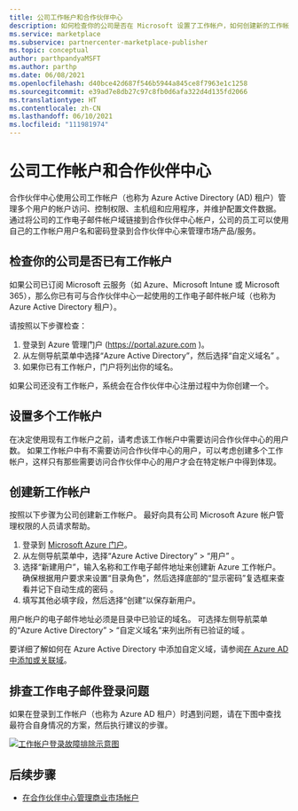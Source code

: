 ```yaml
---
title: 公司工作帐户和合作伙伴中心
description: 如何检查你的公司是否在 Microsoft 设置了工作帐户，如何创建新的工作帐户或设置多个工作帐户与合作伙伴中心（Azure 市场）配合使用。
ms.service: marketplace
ms.subservice: partnercenter-marketplace-publisher
ms.topic: conceptual
author: parthpandyaMSFT
ms.author: parthp
ms.date: 06/08/2021
ms.openlocfilehash: d40bce42d687f546b5944a845ce8f7963e1c1258
ms.sourcegitcommit: e39ad7e8db27c97c8fb0d6afa322d4d135fd2066
ms.translationtype: HT
ms.contentlocale: zh-CN
ms.lasthandoff: 06/10/2021
ms.locfileid: "111981974"
---
```

# <a name="company-work-accounts-and-partner-center"></a>公司工作帐户和合作伙伴中心

合作伙伴中心使用公司工作帐户（也称为 Azure Active Directory (AD) 租户）管理多个用户的帐户访问、控制权限、主机组和应用程序，并维护配置文件数据。 通过将公司的工作电子邮件帐户域链接到合作伙伴中心帐户，公司的员工可以使用自己的工作帐户用户名和密码登录到合作伙伴中心来管理市场产品/服务。

## <a name="check-whether-your-company-already-has-a-work-account"></a>检查你的公司是否已有工作帐户

如果公司已订阅 Microsoft 云服务（如 Azure、Microsoft Intune 或 Microsoft 365），那么你已有可与合作伙伴中心一起使用的工作电子邮件帐户域（也称为 Azure Active Directory 租户）。

请按照以下步骤检查：

1. 登录到 Azure 管理门户 (https://portal.azure.com )。
2. 从左侧导航菜单中选择“Azure Active Directory”，然后选择“自定义域名” 。
3. 如果你已有工作帐户，门户将列出你的域名。

如果公司还没有工作帐户，系统会在合作伙伴中心注册过程中为你创建一个。

## <a name="set-up-multiple-work-accounts"></a>设置多个工作帐户

在决定使用现有工作帐户之前，请考虑该工作帐户中需要访问合作伙伴中心的用户数。 如果工作帐户中有不需要访问合作伙伴中心的用户，可以考虑创建多个工作帐户，这样只有那些需要访问合作伙伴中心的用户才会在特定帐户中得到体现。

## <a name="create-a-new-work-account"></a>创建新工作帐户

按照以下步骤为公司创建新工作帐户。 最好向具有公司 Microsoft Azure 帐户管理权限的人员请求帮助。

1. 登录到 [Microsoft Azure 门户](https://portal.azure.com)。
2. 从左侧导航菜单中，选择“Azure Active Directory” > “用户” 。
3. 选择“新建用户”，输入名称和工作电子邮件地址来创建新 Azure 工作帐户。 确保根据用户要求来设置“目录角色”，然后选择底部的“显示密码”复选框来查看并记下自动生成的密码 。
4. 填写其他必填字段，然后选择“创建”以保存新用户。 

用户帐户的电子邮件地址必须是目录中已验证的域名。 可选择左侧导航菜单的“Azure Active Directory” > “自定义域名”来列出所有已验证的域 。

要详细了解如何在 Azure Active Directory 中添加自定义域，请参阅[在 Azure AD 中添加或关联域](../active-directory/fundamentals/add-custom-domain.md)。

## <a name="troubleshoot-work-email-sign-in"></a>排查工作电子邮件登录问题

如果在登录到工作帐户（也称为 Azure AD 租户）时遇到问题，请在下图中查找最符合自身情况的方案，然后执行建议的步骤。

[![工作帐户登录故障排除示意图](media/manage-accounts/onboarding-aad-flow.png)](media/manage-accounts/onboarding-aad-flow.png#lightbox)

## <a name="next-steps"></a>后续步骤

- [在合作伙伴中心管理商业市场帐户](./manage-account.md)
